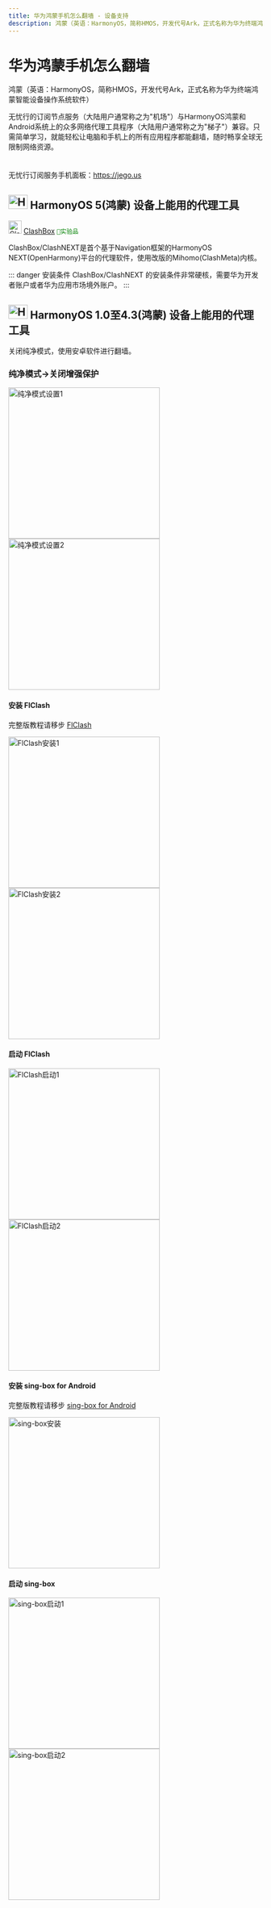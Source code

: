 ```yaml
---
title: 华为鸿蒙手机怎么翻墙 - 设备支持
description: 鸿蒙（英语：HarmonyOS，简称HMOS，开发代号Ark，正式名称为华为终端鸿蒙智能设备操作系统软件）
---
```


# 华为鸿蒙手机怎么翻墙

鸿蒙（英语：HarmonyOS，简称HMOS，开发代号Ark，正式名称为华为终端鸿蒙智能设备操作系统软件）

无忧行的订阅节点服务（大陆用户通常称之为"机场"）与HarmonyOS鸿蒙和Android系统上的众多网络代理工具程序（大陆用户通常称之为"梯子"）兼容。只需简单学习，就能轻松让电脑和手机上的所有应用程序都能翻墙，随时畅享全球无限制网络资源。

<div class="tip custom-block" style="padding-top: 8px">

无忧行订阅服务手机面板：<https://jego.us>

</div>

## <img src="/images/image_spaces_2FtaiByLw8cj0IZKJTlaiM_2Fuploads_2FhUBqYs4CpmMcueAi690m_2FHMOS_Logo_Icon_1.svg" width="38" height="28" alt="HarmonyOS图标"> HarmonyOS 5(鸿蒙) 设备上能用的代理工具

<img src="/images/clashbox-logo-new.png" width="26" height="26" alt="ClashBox图标"> [ClashBox](/tool/clashbox) <span style="color:green;">`🧪实验品`</span>

ClashBox/ClashNEXT是首个基于Navigation框架的HarmonyOS NEXT(OpenHarmony)平台的代理软件，使用改版的Mihomo(ClashMeta)内核。

::: danger 安装条件
ClashBox/ClashNEXT 的安装条件非常硬核，需要华为开发者账户或者华为应用市场境外账户。
:::

## <img src="/images/image_spaces_2FtaiByLw8cj0IZKJTlaiM_2Fuploads_2FhUBqYs4CpmMcueAi690m_2FHMOS_Logo_Icon_1.svg" width="38" height="28" alt="HarmonyOS图标"> HarmonyOS 1.0至4.3(鸿蒙) 设备上能用的代理工具

关闭纯净模式，使用安卓软件进行翻墙。

### 纯净模式->关闭增强保护

<img src="/images/image_spaces_2FtaiByLw8cj0IZKJTlaiM_2Fuploads_2FlOmPh9FmJQxTo1pm8Jsv_2FScreenshot_20250728_172057_com_android_settings_3.jpg" alt="纯净模式设置1" width="300"> <img src="/images/image_spaces_2FtaiByLw8cj0IZKJTlaiM_2Fuploads_2FDveGgHccNfs6rbpP0MDI_2FScreenshot_20250728_172103_com_huawei_security_privacycenter_1.jpg" alt="纯净模式设置2" width="300">

#### 安装 FlClash

完整版教程请移步 [FlClash](/tool/flclash)

<img src="/images/image_spaces_2FtaiByLw8cj0IZKJTlaiM_2Fuploads_2FvB9dTjQXfG9lDK06rDTM_2FScreenshot_20250728_172648_com_huawei_appmarket_2.jpg" alt="FlClash安装1" width="300"> <img src="/images/image_spaces_2FtaiByLw8cj0IZKJTlaiM_2Fuploads_2FVEv5M4JTvd9MvEupS01U_2FScreenshot_20250728_172334_com_huawei_appmarket_3.jpg" alt="FlClash安装2" width="300">

#### 启动 FlClash

<img src="/images/image_spaces_2FtaiByLw8cj0IZKJTlaiM_2Fuploads_2Ff2xMTCJIx7S7NuKXWdir_2FScreenshot_20250728_173020_com_android_vpndialogs_1.jpg" alt="FlClash启动1" width="300"> <img src="/images/image_spaces_2FtaiByLw8cj0IZKJTlaiM_2Fuploads_2FyvqWWA3WTAf2uBGdMeYD_2FScreenshot_20250728_173808_com_follow_clash_2.jpg" alt="FlClash启动2" width="300">

#### 安装 sing-box for Android

完整版教程请移步 [sing-box for Android](/tool/sing-boxforandroid)

<img src="/images/image_spaces_2FtaiByLw8cj0IZKJTlaiM_2Fuploads_2FyKRacwkMLGa4MTyzkLKF_2FScreenshot_20250728_173345_com_huawei_appmarket_3.jpg" alt="sing-box安装" width="300">

#### 启动 sing-box

<img src="/images/image_spaces_2FtaiByLw8cj0IZKJTlaiM_2Fuploads_2FBQfwN7xlCao01P3bCfBM_2FScreenshot_20250728_173617_com_android_vpndialogs_1.jpg" alt="sing-box启动1" width="300"> <img src="/images/image_spaces_2FtaiByLw8cj0IZKJTlaiM_2Fuploads_2Fq5glu31ZimAgjcxXLi5E_2FScreenshot_20250728_173755_io_nekohasekai_sfa_2.jpg" alt="sing-box启动2" width="300">
